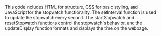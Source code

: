 This code includes HTML for structure, CSS for basic styling, and JavaScript for the stopwatch functionality. The setInterval function is used to update the stopwatch every second. The startStopwatch and resetStopwatch functions control the stopwatch's behavior, and the updateDisplay function formats and displays the time on the webpage.
